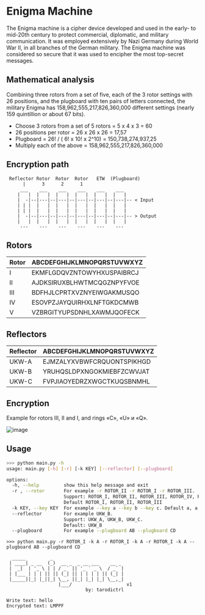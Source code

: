 # Enigma Machine
The Enigma machine is a cipher device developed and used in the early- to mid-20th century to protect commercial, diplomatic, and military communication.
It was employed extensively by Nazi Germany during World War II, in all branches of the German military. The Enigma machine was considered so secure that it was used to encipher the most top-secret messages.

## Mathematical analysis
Combining three rotors from a set of five, each of the 3 rotor settings with 26 positions, and the plugboard with ten pairs of letters connected, the military Enigma has 158,962,555,217,826,360,000 different settings (nearly 159 quintillion or about 67 bits).
- Choose 3 rotors from a set of 5 rotors = 5 x 4 x 3 = 60
- 26 positions per rotor = 26 x 26 x 26 = 17,57
- Plugboard = 26! / ( 6! x 10! x 2^10) = 150,738,274,937,25
- Multiply each of the above = 158,962,555,217,826,360,000

## Encryption path

```
 Reflector Rotor  Rotor  Rotor   ETW  (Plugboard)
      |      3      2      1
     ___    ___    ___    ___    ___    ___
    |   |  |   |  |   |  |   |  |   |  |   |
    |  -|--|---|--|---|--|---|--|---|--|---|-- < Input
    | | |  |   |  |   |  |   |  |   |  |   |
    | | |  |   |  |   |  |   |  |   |  |   |
    |  -|--|---|--|---|--|---|--|---|--|---|-- > Output
    |   |  |   |  |   |  |   |  |   |  |   |
     ---    ---    ---    ---    ---    ---
```

## Rotors
Rotor | ABCDEFGHIJKLMNOPQRSTUVWXYZ
--- | ---
I | EKMFLGDQVZNTOWYHXUSPAIBRCJ
II | AJDKSIRUXBLHWTMCQGZNPYFVOE
III | BDFHJLCPRTXVZNYEIWGAKMUSQO
IV | ESOVPZJAYQUIRHXLNFTGKDCMWB
V | VZBRGITYUPSDNHLXAWMJQOFECK

## Reflectors
Reflector | ABCDEFGHIJKLMNOPQRSTUVWXYZ
--- | ---
UKW-A | EJMZALYXVBWFCRQUONTSPIKHGD
UKW-B | YRUHQSLDPXNGOKMIEBFZCWVJAT
UKW-C | FVPJIAOYEDRZXWGCTKUQSBNMHL

## Encryption
Example for rotors III, II and I, and rings «C», «U» и «Q».

![image](https://github.com/user-attachments/assets/30fb1726-a9c2-4b43-bd03-fc09aa6e9b9d)

## Usage
```bash
>>> python main.py -h
usage: main.py [-h] [-r] [-k KEY] [--reflector] [--plugboard]

options:
  -h, --help         show this help message and exit
  -r , --rotor       For example -r ROTOR_II -r ROTOR_I -r ROTOR_III.
                     Support: ROTOR_I, ROTOR_II, ROTOR_III, ROTOR_IV, ROTOR_V.
                     Default ROTOR_I, ROTOR_II, ROTOR_III
  -k KEY, --key KEY  For example --key a --key b --key c. Default a, a, a     
  --reflector        For example UKW_B.
                     Support: UKW_A, UKW_B, UKW_C.
                     Default: UKW_B
  --plugboard        For example --plugboard AB --plugboard CD
```

```
>>> python main.py -r ROTOR_I -k A -r ROTOR_I -k A -r ROTOR_I -k A --plugboard AB --plugboard CD 

  _____         _
 | ____| _ __  (_)  __ _  _ __ ___    __ _       
 |  _|  | '_ \ | | / _` || '_ ` _ \  / _` |      
 | |___ | | | || || (_| || | | | | || (_| |      
 |_____||_| |_||_| \__, ||_| |_| |_| \__,_|      
                   |___/                    v1   
                             by: tarodictrl      

Write text: hello
Encrypted text: LMPPF
```
